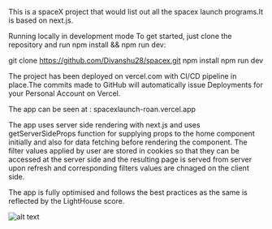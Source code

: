 This is a spaceX project that would list out all the spacex launch programs.It is based on next.js.

Running locally in development mode
To get started, just clone the repository and run npm install && npm run dev:

git clone https://github.com/Divanshu28/spacex.git
npm install
npm run dev

The project has been deployed on vercel.com with CI/CD pipeline in place.The commits made to GitHub  will automatically issue Deployments for your Personal Account on Vercel. 

The app can be seen at :
spacexlaunch-roan.vercel.app

The app uses server side rendering with next.js and uses getServerSideProps function for supplying props to the home component initially and also for data fetching before rendering the component. The filter values applied by user are stored in cookies so that they can be accessed at the server side and the resulting page is served from server upon refresh and corresponding filters values are chnaged on the client side.

The app is fully optimised and follows the best practices as the same is reflected by the LightHouse score.


![alt text](https://github.com/Divanshu28/spacex/issues/1#issue-759339455)
